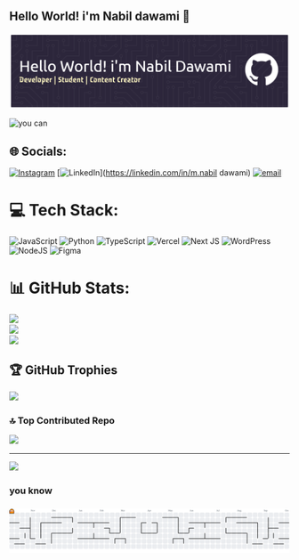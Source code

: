 ## Hello World! i'm Nabil dawami 👋

![Nabil dawami](github-header-banner.png)


![ you can](https://media2.giphy.com/media/v1.Y2lkPTc5MGI3NjExZGkzcnlmcWhja3Qzd3VscjFnaHNreTl1MHYzM3d1YTY0NGVndmhhMCZlcD12MV9pbnRlcm5hbF9naWZfYnlfaWQmY3Q9Zw/3oxHQhB96wfblORgI0/giphy.gif)


## 🌐 Socials:
[![Instagram](https://img.shields.io/badge/Instagram-%23E4405F.svg?logo=Instagram&logoColor=white)](https://instagram.com/naabildawami) [![LinkedIn](https://img.shields.io/badge/LinkedIn-%230077B5.svg?logo=linkedin&logoColor=white)](https://linkedin.com/in/m.nabil dawami) [![email](https://img.shields.io/badge/Email-D14836?logo=gmail&logoColor=white)](mailto:muhammadnabildawami@gmail.com) 

# 💻 Tech Stack:
![JavaScript](https://img.shields.io/badge/javascript-%23323330.svg?style=for-the-badge&logo=javascript&logoColor=%23F7DF1E) ![Python](https://img.shields.io/badge/python-3670A0?style=for-the-badge&logo=python&logoColor=ffdd54) ![TypeScript](https://img.shields.io/badge/typescript-%23007ACC.svg?style=for-the-badge&logo=typescript&logoColor=white) ![Vercel](https://img.shields.io/badge/vercel-%23000000.svg?style=for-the-badge&logo=vercel&logoColor=white) ![Next JS](https://img.shields.io/badge/Next-black?style=for-the-badge&logo=next.js&logoColor=white) ![WordPress](https://img.shields.io/badge/WordPress-%23117AC9.svg?style=for-the-badge&logo=WordPress&logoColor=white) ![NodeJS](https://img.shields.io/badge/node.js-6DA55F?style=for-the-badge&logo=node.js&logoColor=white) ![Figma](https://img.shields.io/badge/figma-%23F24E1E.svg?style=for-the-badge&logo=figma&logoColor=white)
# 📊 GitHub Stats:
![](https://github-readme-stats.vercel.app/api?username=MNabildawami&theme=dark&hide_border=false&include_all_commits=true&count_private=false)<br/>
![](https://nirzak-streak-stats.vercel.app/?user=MNabildawami&theme=dark&hide_border=false)<br/>
![](https://github-readme-stats.vercel.app/api/top-langs/?username=MNabildawami&theme=dark&hide_border=false&include_all_commits=true&count_private=false&layout=compact)

## 🏆 GitHub Trophies
![](https://github-profile-trophy.vercel.app/?username=MNabildawami&theme=radical&no-frame=false&no-bg=true&margin-w=4)

### 🔝 Top Contributed Repo
![](https://github-contributor-stats.vercel.app/api?username=MNabildawami&limit=5&theme=dark&combine_all_yearly_contributions=true)

---
[![](https://visitcount.itsvg.in/api?id=MNabildawami&icon=0&color=0)](https://visitcount.itsvg.in)

<h3 align="left">you know</h3>

###

<picture>
  <source media="(prefers-color-scheme: dark)" srcset="https://raw.githubusercontent.com/MNabildawami/MNabildawami/output/pacman-contribution-graph-dark.svg">
  <source media="(prefers-color-scheme: light)" srcset="https://raw.githubusercontent.com/MNabildawami/MNabildawami/output/pacman-contribution-graph.svg">
  <img alt="pacman contribution graph" src="https://raw.githubusercontent.com/MNabildawami/MNabildawami/output/pacman-contribution-graph.svg">
</picture>

###